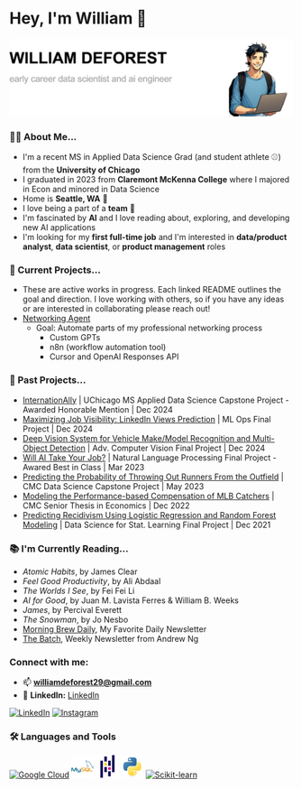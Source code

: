 # Hey, I'm William 👋

![github banner](./github_readme_banner_2.png)

### 💁‍♂️ About Me...
- I'm a recent MS in Applied Data Science Grad (and student athlete ⚾) from the **University of Chicago**
- I graduated in 2023 from **Claremont McKenna College** where I majored in Econ and minored in Data Science
- Home is **Seattle, WA** 🏡
- I love being a part of a **team** 🤝
- I'm fascinated by **AI** and I love reading about, exploring, and developing new AI applications
- I'm looking for my **first full-time job** and I'm interested in **data/product analyst**, **data scientist**, or **product management** roles

### 🌱 Current Projects...
- These are active works in progress. Each linked README outlines the goal and direction. I love working with others, so if you have any ideas or are interested in collaborating please reach out!
- [Networking Agent](https://github.com/wdeforest23/Networking-Agent)
    - Goal: Automate parts of my professional networking process
      - Custom GPTs
      - n8n (workflow automation tool)
      - Cursor and OpenAI Responses API
<!--
- [InternationAlly-V2](https://github.com/wdeforest23/InternationAlly-v2)
  - Goal: Update my UChicago Capstone project to use SOTA agentic workflows
    - OpenAI Responses API and Agents SDK
    - LangChain
- [Washington Wildfires](https://github.com/wdeforest23/washington-wildfires)
  - Goal: Democratize access to climate risk data and help identify at-risk communities in Washington State
    - Google BigQuery
    - Environmental Data Visualization
    - Natural Language to SQL
-->

### 🔭 Past Projects...
- [InternationAlly](https://github.com/Property-Pilot/Property-Pilot) | UChicago MS Applied Data Science Capstone Project - Awarded Honorable Mention | Dec 2024
- [Maximizing Job Visibility: LinkedIn Views Prediction](https://github.com/wdeforest23/linkedin-views-prediction) | ML Ops Final Project | Dec 2024
- [Deep Vision System for Vehicle Make/Model Recognition and Multi-Object Detection](https://github.com/wdeforest23/vehicle-image-classification) | Adv. Computer Vision Final Project | Dec 2024
- [Will AI Take Your Job?](https://github.com/wdeforest23/Will-AI-Take-Your-Job--NLP-Final-Project) | Natural Language Processing Final Project - Awared Best in Class | Mar 2023
- [Predicting the Probability of Throwing Out Runners From the Outfield](https://github.com/wdeforest23/Predicting-the-Probability-of-Throwing-Out-Runners-From-the-Outfield) | CMC Data Science Capstone Project | May 2023
- [Modeling the Performance-based Compensation of MLB Catchers](https://scholarship.claremont.edu/cmc_theses/3155/) | CMC Senior Thesis in Economics | Dec 2022
- [Predicting Recidivism Using Logistic Regression and Random Forest Modeling](https://github.com/wdeforest23/Predicting-Recidivism-DS-Stats-Learning-2022) | Data Science for Stat. Learning Final Project | Dec 2021

<!--
- [Predicting NBA Basketball Player Salaries](https://github.com/wdeforest23/Predicting-NBA-Basketball-Player-Salaries) | Data Engineering Final Project | Dec 2023
- [E-Bookstore Recommendation Engine (RFM and KNN clustering)](https://github.com/wdeforest23/EBookstore-RFM-Book-Recommendation-System) | Leadership & Consulting Final Project | Dec 2023
- [Analyzing the Usage of Key Coronavirus Hashtags on Twitter to Track the Spread of Covid-19](https://github.com/wdeforest23/twitter_coronavirus) | Data Structures & Algorithms Final Project | May 2023
-->

### 📚 I'm Currently Reading...
- _Atomic Habits_, by James Clear
- _Feel Good Productivity_, by Ali Abdaal
- _The Worlds I See_, by Fei Fei Li
- _AI for Good_, by Juan M. Lavista Ferres & William B. Weeks
- _James_, by Percival Everett
- _The Snowman_, by Jo Nesbo
- [Morning Brew Daily](https://www.morningbrew.com/), My Favorite Daily Newsletter
- [The Batch](https://www.deeplearning.ai/the-batch/), Weekly Newsletter from Andrew Ng

### Connect with me:
- 📫 **williamdeforest29@gmail.com**
- 🔗 **LinkedIn:** [LinkedIn](https://www.linkedin.com/in/william-deforest/)

<p align="left">
  <a href="https://linkedin.com/in/william-deforest" target="blank"><img src="https://raw.githubusercontent.com/rahuldkjain/github-profile-readme-generator/master/src/images/icons/Social/linked-in-alt.svg" alt="LinkedIn" height="30" width="40" /></a>
  <a href="https://instagram.com/williamdeforest" target="blank"><img src="https://raw.githubusercontent.com/rahuldkjain/github-profile-readme-generator/master/src/images/icons/Social/instagram.svg" alt="Instagram" height="30" width="40" /></a>
</p>

### 🛠️ Languages and Tools
<p>
  <a href="https://cloud.google.com" target="_blank"><img src="https://www.vectorlogo.zone/logos/google_cloud/google_cloud-icon.svg" alt="Google Cloud" width="40" height="40"/></a>
  <a href="https://www.mysql.com/" target="_blank"><img src="https://raw.githubusercontent.com/devicons/devicon/master/icons/mysql/mysql-original-wordmark.svg" alt="MySQL" width="40" height="40"/></a>
  <a href="https://pandas.pydata.org/" target="_blank"><img src="https://raw.githubusercontent.com/devicons/devicon/2ae2a900d2f041da66e950e4d48052658d850630/icons/pandas/pandas-original.svg" alt="Pandas" width="40" height="40"/></a>
  <a href="https://www.python.org" target="_blank"><img src="https://raw.githubusercontent.com/devicons/devicon/master/icons/python/python-original.svg" alt="Python" width="40" height="40"/></a>
  <a href="https://scikit-learn.org/" target="_blank"><img src="https://upload.wikimedia.org/wikipedia/commons/0/05/Scikit_learn_logo_small.svg" alt="Scikit-learn" width="40" height="40"/></a>
</p>

